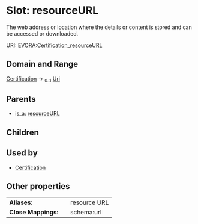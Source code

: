 
# Slot: resourceURL

The web address or location where the details or content is stored and can be accessed or downloaded.

URI: [EVORA:Certification_resourceURL](https://evora-project.eu/Certification_resourceURL)


## Domain and Range

[Certification](Certification.md) &#8594;  <sub>0..1</sub> [Uri](types/Uri.md)

## Parents

 *  is_a: [resourceURL](resourceURL.md)

## Children


## Used by

 * [Certification](Certification.md)

## Other properties

|  |  |  |
| --- | --- | --- |
| **Aliases:** | | resource URL |
| **Close Mappings:** | | schema:url |